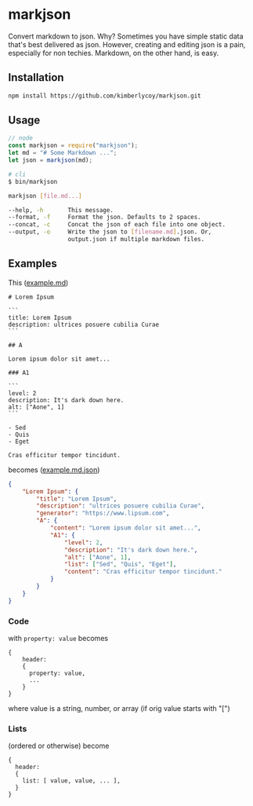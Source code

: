 # markjson

Convert markdown to json. Why? Sometimes you have simple static data that's best
delivered as json. However, creating and editing json is a pain, especially for
non techies. Markdown, on the other hand, is easy.

## Installation

```bash
npm install https://github.com/kimberlycoy/markjson.git
```

## Usage

```js
// node
const markjson = require("markjson");
let md = "# Some Markdown ...";
let json = markjson(md);
```

```bash
# cli
$ bin/markjson

markjson [file.md...]

--help, -h       This message.
--format, -f     Format the json. Defaults to 2 spaces.
--concat, -c     Concat the json of each file into one object.
--output, -o     Write the json to [filename.md].json. Or,
                 output.json if multiple markdown files.


```

## Examples

This ([example.md](example.md))

    # Lorem Ipsum

    ```
    title: Lorem Ipsum
    description: ultrices posuere cubilia Curae
    ```

    ## A

    Lorem ipsum dolor sit amet...

    ### A1

    ```
    level: 2
    description: It's dark down here.
    alt: ["Aone", 1]
    ```

    - Sed
    - Quis
    - Eget

    Cras efficitur tempor tincidunt.

becomes ([example.md.json](example.md.json))

```json
{
    "Lorem Ipsum": {
        "title": "Lorem Ipsum",
        "description": "ultrices posuere cubilia Curae",
        "generator": "https://www.lipsum.com",
        "A": {
            "content": "Lorem ipsum dolor sit amet...",
            "A1": {
                "level": 2,
                "description": "It's dark down here.",
                "alt": ["Aone", 1],
                "list": ["Sed", "Quis", "Eget"],
                "content": "Cras efficitur tempor tincidunt."
            }
        }
    }
}
```

### Code

with `property: value` becomes

```
{
    header:
    {
      property: value,
      ...
    }
}
```

where value is a string, number, or array (if orig value starts with "[")

### Lists

(ordered or otherwise) become

```
{
  header:
  {
    list: [ value, value, ... ],
  }
}
```
